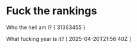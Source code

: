 # Fuck the rankings

Who the hell am I?
{ 31363455 }

What fucking year is it?
[ 2025-04-20T21:56:40Z ]
